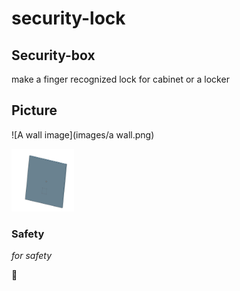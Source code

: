 # security-lock


## Security-box 

make a finger recognized lock for cabinet or a locker


## Picture

![A wall image](images/a wall.png)

<img src="images/a wall.png" alt="A wall image" width="100" height="100">



### Safety

*for safety*

:rocket:


